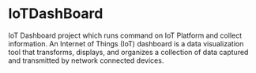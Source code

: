# IoTDashBoard
IoT Dashboard project which runs command on IoT Platform and collect information.
An Internet of Things (IoT) dashboard is a data visualization tool that transforms, displays, and organizes a collection of data captured and transmitted by network connected devices.
